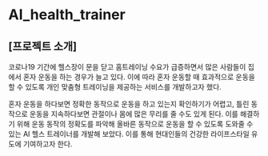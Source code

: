 # AI_health_trainer

## [프로젝트 소개]
코로나19 기간에 헬스장이 문을 닫고 홈트레이닝 수요가 급증하면서 많은 사람들이 집에서 혼자 운동을 하는 경우가 늘고 있다. 이에 따라 혼자 운동할 때 효과적으로 운동을 할 수 있도록 개인 맞춤형 트레이닝을 제공하는 서비스를 개발하고자 했다. 

혼자 운동을 하다보면 정확한 동작으로 운동을 하고 있는지 확인하기가 어렵고, 틀린 동작으로 운동을 지속하다보면 관절이나 몸에 많은 무리를 줄 수도 있게 된다. 
이를 해결하기 위해 운동 동작의 정확도를 파악해 올바른 동작으로 운동을 할 수 있도록 도와줄 수 있는 AI 헬스 트레이너를 개발해 보았다. 
이를 통해 현대인들의 건강한 라이프스타일 유도에 기여하고자 한다. 
